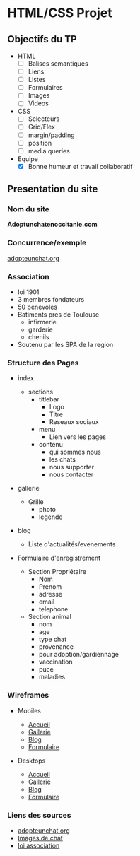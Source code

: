 # HTML/CSS Projet

## Objectifs du TP

- HTML
  - [ ] Balises semantiques
  - [ ] Liens
  - [ ] Listes
  - [ ] Formulaires
  - [ ] Images
  - [ ] Videos

- CSS
  - [ ] Selecteurs
  - [ ] Grid/Flex
  - [ ] margin/padding
  - [ ] position
  - [ ] media queries

- Equipe
  - [X] Bonne humeur et travail collaboratif

## Presentation du site

### Nom du site

**Adoptunchatenoccitanie.com**

### Concurrence/exemple

[adopteunchat.org](https://adopteunchat.org)

### Association

  - loi 1901
  - 3 membres fondateurs
  - 50 benevoles
  - Batiments pres de Toulouse
    - infirmerie
    - garderie
    - chenils
  - Soutenu par les SPA de la region

### Structure des Pages

- index
  - sections
    - titlebar
      - Logo
      - Titre
      - Reseaux sociaux
    - menu
      - Lien vers les pages
    - contenu
      - qui sommes nous
      - les chats
      - nous supporter
      - nous contacter
  
- gallerie
  - Grille
    - photo
    - legende

- blog
  - Liste d'actualités/evenements

- Formulaire d'enregistrement
  - Section Propriétaire
    - Nom
    - Prenom
    - adresse
    - email
    - telephone
  - Section animal
    - nom
    - age
    - type chat
    - provenance
    - pour adoption/gardiennage
    - vaccination
    - puce
    - maladies

### Wireframes

- Mobiles
  - [Accueil]()
  - [Gallerie]()
  - [Blog]()
  - [Formulaire]()

- Desktops
  - [Accueil](https://wireframe.cc/Niyq44)
  - [Gallerie]()
  - [Blog](https://wireframe.cc/qPSFOe)
  - [Formulaire]()

### Liens des sources

- [adopteunchat.org](https://adopteunchat.org)
- [Images de chat](https://www.pexels.com/fr-fr/chercher/chat/)
- [loi association](https://associations.gouv.fr/liberte-associative.html)
